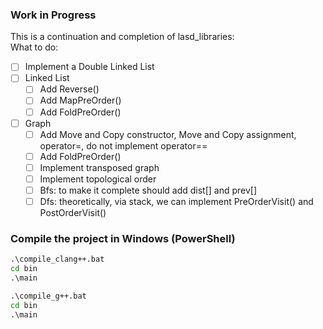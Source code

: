 ### Work in Progress

This is a continuation and completion of lasd_libraries: <br />
What to do:

- [ ] Implement a Double Linked List
- [ ] Linked List
  - [ ] Add Reverse()
  - [ ] Add MapPreOrder()
  - [ ] Add FoldPreOrder()
- [ ] Graph
  - [ ] Add Move and Copy constructor, Move and Copy assignment, operator=, do not implement operator==
  - [ ] Add FoldPreOrder()
  - [ ] Implement transposed graph
  - [ ] Implement topological order 
  - [ ] Bfs: to make it complete should add dist[] and prev[]
  - [ ] Dfs: theoretically, via stack, we can implement PreOrderVisit() and PostOrderVisit()

### Compile the project in Windows (PowerShell)

```bat
.\compile_clang++.bat
cd bin
.\main
```

```bat
.\compile_g++.bat
cd bin
.\main
```
